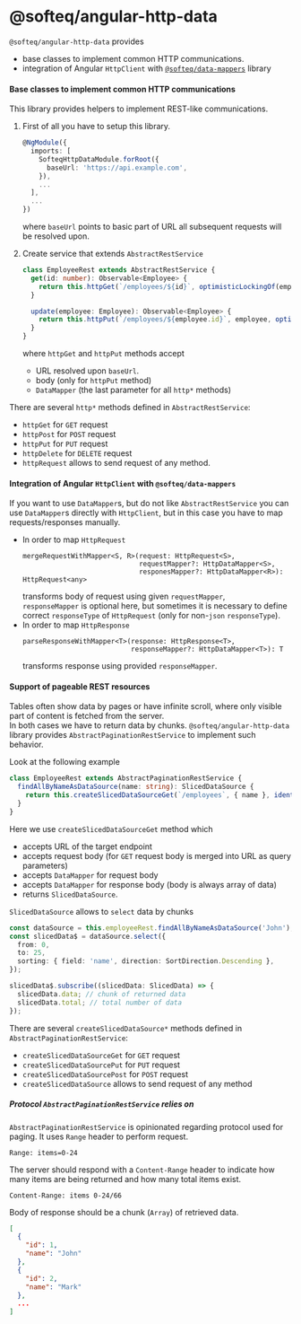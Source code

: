 # @softeq/angular-http-data

`@softeq/angular-http-data` provides
* base classes to implement common HTTP communications.
* integration of Angular `HttpClient` with [`@softeq/data-mappers`](../data-mappers-lib/README.md) library

#### Base classes to implement common HTTP communications

This library provides helpers to implement REST-like communications.
1. First of all you have to setup this library.
   ```typescript
   @NgModule({
     imports: [
       SofteqHttpDataModule.forRoot({
         baseUrl: 'https://api.example.com',
       }),
       ...
     ],
     ...   
   })
   ```
   where `baseUrl` points to basic part of URL all subsequent requests will be resolved upon.

2. Create service that extends `AbstractRestService`
   ```typescript
   class EmployeeRest extends AbstractRestService {
     get(id: number): Observable<Employee> {
       return this.httpGet(`/employees/${id}`, optimisticLockingOf(employeeMapper));
     }

     update(employee: Employee): Observable<Employee> {
       return this.httpPut(`/employees/${employee.id}`, employee, optimisticLockingOf(employeeMapper));
     }
   }
   ```
   where `httpGet` and `httpPut` methods accept
   * URL resolved upon `baseUrl`.
   * body (only for `httpPut` method)
   * `DataMapper` (the last parameter for all `http*` methods)  

There are several `http*` methods defined in `AbstractRestService`:
* `httpGet` for `GET` request
* `httpPost` for `POST` request
* `httpPut` for `PUT` request
* `httpDelete` for `DELETE` request
* `httpRequest` allows to send request of any method.

#### Integration of Angular `HttpClient` with `@softeq/data-mappers`

If you want to use `DataMapper`s, but do not like `AbstractRestService` you can use `DataMapper`s directly with `HttpClient`,
but in this case you have to map requests/responses manually.

* In order to map `HttpRequest`
  ```
  mergeRequestWithMapper<S, R>(request: HttpRequest<S>,
                               requestMapper?: HttpDataMapper<S>,
                               responesMapper?: HttpDataMapper<R>): HttpRequest<any>
  ```
  transforms body of request using given `requestMapper`,  
  `responseMapper` is optional here,
  but sometimes it is necessary to define correct `responseType` of `HttpRequest` (only for non-`json` `responseType`).
* In order to map `HttpResponse`
  ```
  parseResponseWithMapper<T>(response: HttpResponse<T>,
                             responseMapper?: HttpDataMapper<T>): T
  ```
  transforms response using provided `responseMapper`.

#### Support of pageable REST resources

Tables often show data by pages or have infinite scroll, where only visible part of content is fetched from the server.  
In both cases we have to return data by chunks. `@softeq/angular-http-data` library provides `AbstractPaginationRestService`
 to implement such behavior.

Look at the following example
```typescript
class EmployeeRest extends AbstractPaginationRestService {
  findAllByNameAsDataSource(name: string): SlicedDataSource {
    return this.createSlicedDataSourceGet(`/employees`, { name }, identityMapper(), arrayMapperOf(employeeMapper));
  }
}
```

Here we use `createSlicedDataSourceGet` method which
* accepts URL of the target endpoint
* accepts request body (for `GET` request body is merged into URL as query parameters)
* accepts `DataMapper` for request body
* accepts `DataMapper` for response body (body is always array of data)
* returns `SlicedDataSource`.

`SlicedDataSource` allows to `select` data by chunks
```typescript
const dataSource = this.employeeRest.findAllByNameAsDataSource('John');
const slicedData$ = dataSource.select({
  from: 0,
  to: 25,
  sorting: { field: 'name', direction: SortDirection.Descending },
});

slicedData$.subscribe((slicedData: SlicedData) => {
  slicedData.data; // chunk of returned data
  slicedData.total; // total number of data
});
```

There are several `createSlicedDataSource*` methods defined in `AbstractPaginationRestService`:
* `createSlicedDataSourceGet` for `GET` request
* `createSlicedDataSourcePut` for `PUT` request
* `createSlicedDataSourcePost` for `POST` request
* `createSlicedDataSource` allows to send request of any method

##### Protocol `AbstractPaginationRestService` relies on
`AbstractPaginationRestService` is opinionated regarding protocol used for paging.
 It uses `Range` header to perform request.
```
Range: items=0-24
```
The server should respond with a `Content-Range` header to indicate how many items are being returned
 and how many total items exist.

```
Content-Range: items 0-24/66
```

Body of response should be a chunk (`Array`) of retrieved data.
```json
[
  {
    "id": 1,
    "name": "John"
  },
  {
    "id": 2,
    "name": "Mark"
  },
  ...
]
```
